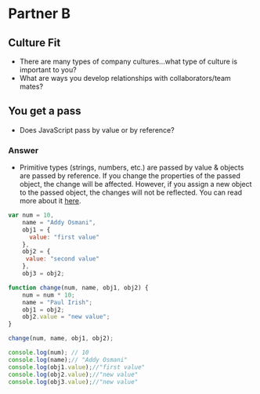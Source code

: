 # Partner B

## Culture Fit
* There are many types of company cultures...what type of culture is important to you?
* What are ways you develop relationships with collaborators/team mates?

## You get a pass
* Does JavaScript pass by value or by reference?

### Answer
* Primitive types (strings, numbers, etc.) are passed by value & objects are passed by reference.  If you change the properties of the passed object, the change will be affected.  However, if you assign a new object to the passed object, the changes will not be reflected.  You can read more about it [here](https://snook.ca/archives/javascript/javascript_pass).

```JavaScript
var num = 10,
    name = "Addy Osmani",
    obj1 = {
      value: "first value"
    },
    obj2 = {
     value: "second value"
    },
    obj3 = obj2;

function change(num, name, obj1, obj2) {
    num = num * 10;
    name = "Paul Irish";
    obj1 = obj2;
    obj2.value = "new value";
}

change(num, name, obj1, obj2);

console.log(num); // 10
console.log(name);// "Addy Osmani"
console.log(obj1.value);//"first value"
console.log(obj2.value);//"new value"
console.log(obj3.value);//"new value"        
```
